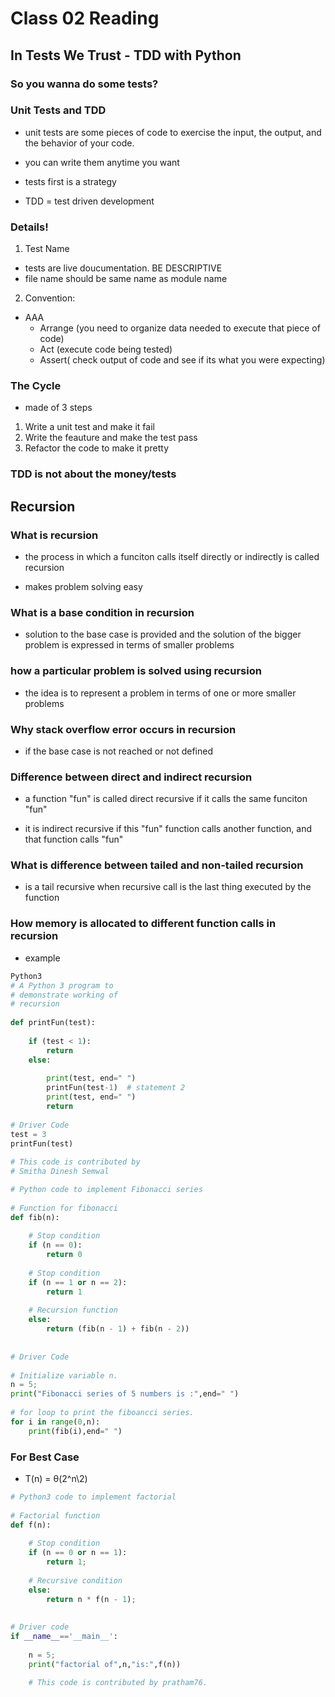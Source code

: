 # Class 02 Reading

## In Tests We Trust - TDD with Python

### So you wanna do some tests?

### Unit Tests and TDD

- unit tests are some pieces of code to exercise the input, the output, and the behavior of your code.

- you can write them anytime you want

- tests first is a strategy

- TDD = test driven development

### Details!

1. Test Name

- tests are live doucumentation. BE DESCRIPTIVE
- file name should be same name as module name

2. Convention:

- AAA
  - Arrange (you need to organize data needed to execute that piece of code)
  - Act (execute code being tested)
  - Assert( check output of code and see if its what you were expecting)

### The Cycle

- made of 3 steps

1. Write a unit test and make it fail
2. Write the feauture and make the test pass
3. Refactor the code to make it pretty

### TDD is not about the money/tests

## Recursion

### What is recursion

- the process in which a funciton calls itself directly or indirectly is called recursion

- makes problem solving easy

### What is a base condition in recursion

- solution to the base case is provided and the solution of the bigger problem is expressed in terms of smaller problems

### how a particular problem is solved using recursion

- the idea is to represent a problem in terms of one or more smaller problems

### Why stack overflow error occurs in recursion

- if the base case is not reached or not defined

### Difference between direct and indirect recursion

- a function "fun" is called direct recursive if it calls the same funciton "fun"

- it is indirect recursive if this "fun" function calls another function, and that function calls "fun"

### What is difference between tailed and non-tailed recursion

- is a tail recursive when recursive call is the last thing executed by the function

### How memory is allocated to different function calls in recursion

- example

```py
Python3
# A Python 3 program to
# demonstrate working of
# recursion
 
def printFun(test):
 
    if (test < 1):
        return
    else:
 
        print(test, end=" ")
        printFun(test-1)  # statement 2
        print(test, end=" ")
        return
 
# Driver Code
test = 3
printFun(test)
 
# This code is contributed by
# Smitha Dinesh Semwal

```

```py
# Python code to implement Fibonacci series
 
# Function for fibonacci
def fib(n):
 
    # Stop condition
    if (n == 0):
        return 0
 
    # Stop condition
    if (n == 1 or n == 2):
        return 1
 
    # Recursion function
    else:
        return (fib(n - 1) + fib(n - 2))
 
 
# Driver Code
 
# Initialize variable n.
n = 5;
print("Fibonacci series of 5 numbers is :",end=" ")
 
# for loop to print the fiboancci series.
for i in range(0,n):
    print(fib(i),end=" ")

```

### For Best Case

- T(n) =   θ(2^n\2)

```py
# Python3 code to implement factorial
 
# Factorial function
def f(n):
 
    # Stop condition
    if (n == 0 or n == 1):
        return 1;
 
    # Recursive condition
    else:
        return n * f(n - 1);
 
 
# Driver code
if __name__=='__main__':
 
    n = 5;
    print("factorial of",n,"is:",f(n))
     
    # This code is contributed by pratham76.

```
